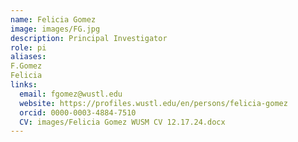 ```yaml
---
name: Felicia Gomez
image: images/FG.jpg
description: Principal Investigator 
role: pi
aliases: 
F.Gomez
Felicia
links:
  email: fgomez@wustl.edu
  website: https://profiles.wustl.edu/en/persons/felicia-gomez
  orcid: 0000-0003-4884-7510
  CV: images/Felicia Gomez WUSM CV 12.17.24.docx
---
```

